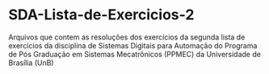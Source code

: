 # SDA-Lista-de-Exercicios-2
Arquivos que contem as resoluções dos exercícios da segunda lista de exercícios da disciplina de Sistemas Digitais para Automação do Programa de Pós Graduação em Sistemas Mecatrônicos (PPMEC) da Universidade de Brasília (UnB)

